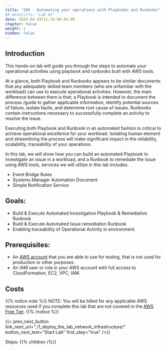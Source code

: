 ```yaml
---
title: "200 - Automating your operations with Playbooks and Runbooks"
## menutitle: "Lab #1"
date: 2020-04-24T11:16:08-04:00
chapter: false
weight: 1
hidden: false
---
```


## Introduction

This hands-on lab will guide you through the steps to automate your operational activities using playbook and runbooks built with  AWS tools.

At a glance, both Playbook and Runbooks appears to be similar documents that any adequately skilled team members (who are unfamiliar with the workload) can use to execute operational activities. However, the main difference between them is that; a Playbook is intended to document the process /guide to gather applicable information, identify potential sources of failure, isolate faults, and determine root cause of issues. Runbooks contain instructions necessary to successfully complete an activity to resolve the issue. 

Executing both Playbook and Runbook in an automated fashion is critical to achieve operational excellence for your workload. Isolating human element and streamlining the process will make significant impact in the reliability, scalability, traceability of your operations.  

In this lab, we will show how you can build an automated Playbook to investigate an issue in a workload, and a Runbook to remediate the issue using AWS tools, services we will utilize in this lab includes.

* Event Bridge Rules
* Systems Manager Automation Document
* Simple Notification Service


## Goals:
* Build & Execute Automated Investigative Playbook & Remediative Runbook
* Build & Execute Automated Issue remediation Runbook
* Enabling traceability of Operational Activity in environment.

## Prerequisites:
* An [AWS account](https://portal.aws.amazon.com/gp/aws/developer/registration/index.html) that you are able to use for testing, that is not used for production or other purposes.  
* An IAM user or role in your AWS account with full access to CloudFormation, EC2, VPC, IAM.  

## Costs
{{% notice note %}}
NOTE: You will be billed for any applicable AWS resources used if you complete this lab that are not covered in the [AWS Free Tier](https://aws.amazon.com/free/).
{{% /notice %}}

{{< prev_next_button link_next_url="./1_deploy_the_lab_network_infrastructure/" button_next_text="Start Lab" first_step="true" />}}

Steps:
{{% children  /%}}
